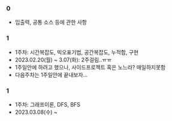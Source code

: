 ### 0

- 입출력, 공통 소스 등에 관한 사항

### 1

- 1주차: 시간복잡도, 빅오표기법, 공간복잡도, 누적합, 구현
- 2023.02.20(월) ~ 3.07(화): 2주걸림..ㅠㅠ
- 1주일안에 하려고 했으나, 사이드프로젝트 혹은 노느라? 매일하지못함
- 다음주차는 1주일안에 끝내보자...

### 1

- 1주차: 그래프이론, DFS, BFS
- 2023.03.08(수) ~
